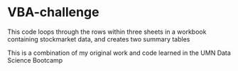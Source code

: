 # VBA-challenge

This code loops through the rows within three sheets in a workbook containing stockmarket data, and creates two summary tables 

This is a combination of my original work and code learned in the UMN Data Science Bootcamp
